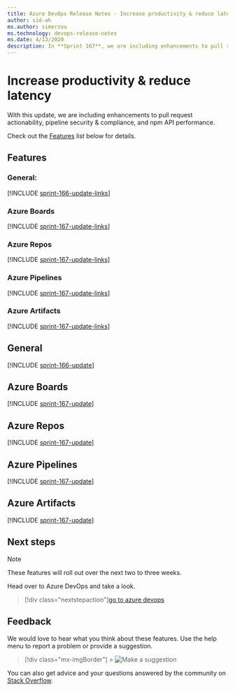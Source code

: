 ```yaml
---
title: Azure DevOps Release Notes - Increase productivity & reduce latency
author: sid-ah
ms.author: simerzou
ms.technology: devops-release-notes
ms.date: 4/13/2020
description: In **Sprint 167**, we are including enhancements to pull request actionability, pipeline security and compliance, and npm API performance.
---
```


# Increase productivity & reduce latency

With this update, we are including enhancements to pull request actionability, pipeline security & compliance, and npm API performance.

Check out the [Features](#features) list below for details.

## Features

### General:

[!INCLUDE [sprint-166-update-links](includes/general/sprint-167-update-links.md)]

### Azure Boards

[!INCLUDE [sprint-167-update-links](includes/boards/sprint-167-update-links.md)]

### Azure Repos

[!INCLUDE [sprint-167-update-links](includes/repos/sprint-167-update-links.md)]

### Azure Pipelines

[!INCLUDE [sprint-167-update-links](includes/pipelines/sprint-167-update-links.md)]

### Azure Artifacts

[!INCLUDE [sprint-167-update-links](includes/artifacts/sprint-167-update-links.md)]

## General

[!INCLUDE [sprint-166-update](includes/general/sprint-167-update.md)]

## Azure Boards

[!INCLUDE [sprint-167-update](includes/boards/sprint-167-update.md)]

## Azure Repos

[!INCLUDE [sprint-167-update](includes/repos/sprint-167-update.md)]

## Azure Pipelines

[!INCLUDE [sprint-167-update](includes/pipelines/sprint-167-update.md)]

## Azure Artifacts

[!INCLUDE [sprint-167-update](includes/artifacts/sprint-167-update.md)]

## Next steps

> [!NOTE]
> These features will roll out over the next two to three weeks.

Head over to Azure DevOps and take a look.

> [!div class="nextstepaction"][go to azure devops](https://go.microsoft.com/fwlink/?LinkId=307137&campaign=o~msft~docs~product-vsts~release-notes)

## Feedback

We would love to hear what you think about these features. Use the help menu to report a problem or provide a suggestion.

> [!div class="mx-imgBorder"] > ![Make a suggestion](../media/make-a-suggestion.png)

You can also get advice and your questions answered by the community on [Stack Overflow](https://stackoverflow.com/questions/tagged/azure-devops).
